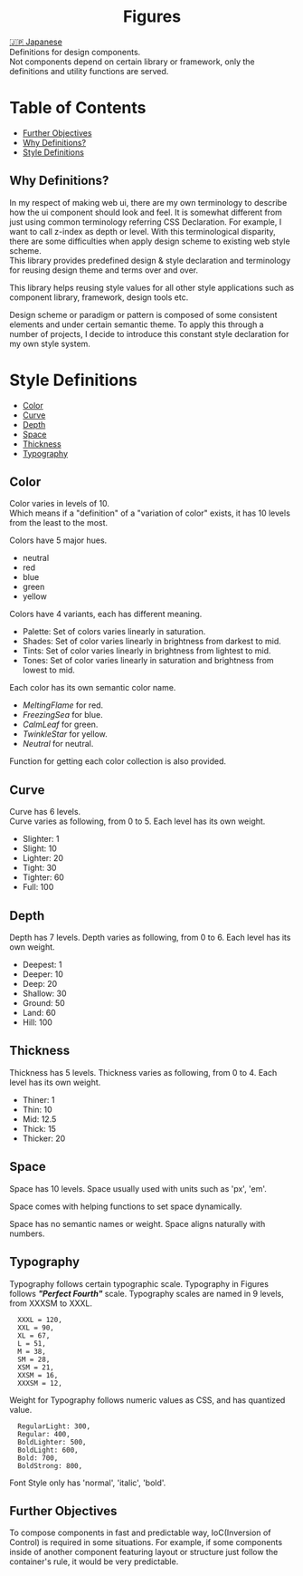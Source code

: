 <h1 align="center">Figures</h1>

[🇯🇵 Japanese](./README_JP.md)  
Definitions for design components.  
Not components depend on certain library or framework, only the definitions and utility functions are served.

# Table of Contents

- [Further Objectives](#further-objectives)
- [Why Definitions?](#why-definitions)
- [Style Definitions](#style-definitions)

## Why Definitions?

In my respect of making web ui, there are my own terminology to describe
how the ui component should look and feel. It is somewhat different from just using
common terminology referring CSS Declaration.
For example, I want to call z-index as depth or level. With this terminological disparity,
there are some difficulties when apply design scheme to existing web style scheme.  
This library provides predefined design & style declaration and terminology for reusing
design theme and terms over and over.

This library helps reusing style values for all other style applications such as component library,
framework, design tools etc.

Design scheme or paradigm or pattern is composed of some consistent elements and under certain semantic
theme. To apply this through a number of projects, I decide to introduce this constant style declaration
for my own style system.

# Style Definitions

- [Color](#color)
- [Curve](#curve)
- [Depth](#depth)
- [Space](#space)
- [Thickness](#thickness)
- [Typography](#typography)

## Color

Color varies in levels of 10.  
Which means if a "definition" of a "variation of color" exists, it has 10 levels from the least to the most.

Colors have 5 major hues.

- neutral
- red
- blue
- green
- yellow

Colors have 4 variants, each has different meaning.

- Palette: Set of colors varies linearly in saturation.
- Shades: Set of color varies linearly in brightness from darkest to mid.
- Tints: Set of color varies linearly in brightness from lightest to mid.
- Tones: Set of color varies linearly in saturation and brightness from lowest to mid.

Each color has its own semantic color name.

- _MeltingFlame_ for red.
- _FreezingSea_ for blue.
- _CalmLeaf_ for green.
- _TwinkleStar_ for yellow.
- _Neutral_ for neutral.

Function for getting each color collection is also provided.

## Curve

Curve has 6 levels.  
Curve varies as following, from 0 to 5.
Each level has its own weight.

- Slighter: 1
- Slight: 10
- Lighter: 20
- Tight: 30
- Tighter: 60
- Full: 100

## Depth

Depth has 7 levels.
Depth varies as following, from 0 to 6.
Each level has its own weight.

- Deepest: 1
- Deeper: 10
- Deep: 20
- Shallow: 30
- Ground: 50
- Land: 60
- Hill: 100

## Thickness

Thickness has 5 levels.
Thickness varies as following, from 0 to 4.
Each level has its own weight.

- Thiner: 1
- Thin: 10
- Mid: 12.5
- Thick: 15
- Thicker: 20

## Space

Space has 10 levels.
Space usually used with units such as 'px', 'em'.

Space comes with helping functions to set space dynamically.

Space has no semantic names or weight.
Space aligns naturally with numbers.

## Typography

Typography follows certain typographic scale.
Typography in Figures follows **_"Perfect Fourth"_** scale.
Typography scales are named in 9 levels, from XXXSM to XXXL.

```
  XXXL = 120,
  XXL = 90,
  XL = 67,
  L = 51,
  M = 38,
  SM = 28,
  XSM = 21,
  XXSM = 16,
  XXXSM = 12,
```

Weight for Typography follows numeric values as CSS, and has
quantized value.

```
  RegularLight: 300,
  Regular: 400,
  BoldLighter: 500,
  BoldLight: 600,
  Bold: 700,
  BoldStrong: 800,
```

Font Style only has 'normal', 'italic', 'bold'.

## Further Objectives

To compose components in fast and predictable way, IoC(Inversion of Control) is required in some situations.
For example, if some components inside of another component featuring layout or structure just follow the container's rule, it would be very predictable.
